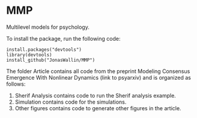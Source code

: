 # MMP
Multilevel models for psychology.

To install the package, run the following code:
```
install.packages("devtools")
library(devtools)
install_github("JonasWallin/MMP")
```

The folder Article contains all code from the preprint Modeling Consensus Emergence With Nonlinear Dynamics (link to psyarxiv) and is organized as follows: 
1. Sherif Analysis contains code to run the Sherif analysis example.
2. Simulation contains code for the simulations.
3. Other figures contains code to generate other figures in the article. 
